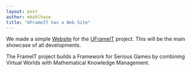 ```yaml
---
layout: post
author: mkohlhase
title: "UFrameIT has a Web Site"
---
```

We made a simple [Website](https://uframeit.github.io/) for the
[UFrameIT](https://kwarc.info/systems/frameit/) project. This will be the main showcase of
all developments.

The FrameIT project builds a Framework for Serious Games by combining Virtual Worlds with Mathematical Knowledge Management.

